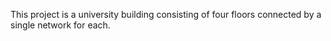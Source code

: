 This project is a university building consisting of four floors connected by a single network for each.
